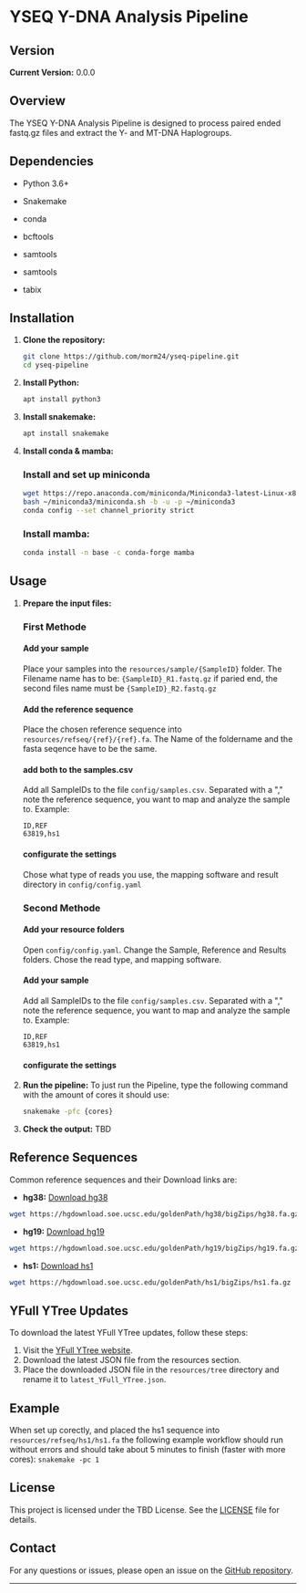 # YSEQ Y-DNA Analysis Pipeline

## Version
**Current Version:** 0.0.0

## Overview
The YSEQ Y-DNA Analysis Pipeline is designed to process paired ended fastq.gz files and extract the Y- and MT-DNA Haplogroups.

## Dependencies
- Python 3.6+
- Snakemake
- conda

- bcftools
- samtools
- samtools
- tabix



## Installation
1. **Clone the repository:**
    ```sh
    git clone https://github.com/morm24/yseq-pipeline.git
    cd yseq-pipeline
    ```

2. **Install Python:**
    ```sh
    apt install python3
    ```

3. **Install snakemake:**
    ```sh
    apt install snakemake
    ```
4. **Install conda & mamba:**
    ### Install and set up miniconda 
    ```sh
    wget https://repo.anaconda.com/miniconda/Miniconda3-latest-Linux-x86_64.sh -O ~/miniconda3/miniconda.sh
    bash ~/miniconda3/miniconda.sh -b -u -p ~/miniconda3
    conda config --set channel_priority strict
    ```
    ### Install mamba:
    ```sh
    conda install -n base -c conda-forge mamba
    ```

## Usage
1. **Prepare the input files:**
    ### First Methode
    #### Add your sample
    Place your samples into the `resources/sample/{SampleID}` folder.
    The Filename name has to be: `{SampleID}_R1.fastq.gz` if paried end, the second files name must be `{SampleID}_R2.fastq.gz` 
    
    #### Add the reference sequence
    Place the chosen reference sequence into `resources/refseq/{ref}/{ref}.fa`.
    The Name of the foldername and the fasta seqence have to be the same.

    #### add both to the samples.csv
    Add all SampleIDs to the file `config/samples.csv`. 
    Separated with a "," note the reference sequence, you want to map and analyze the sample to.
    Example: 
    ```
    ID,REF
    63819,hs1
    ```
    #### configurate the settings
    Chose what type of reads you use, the mapping software and result directory in `config/config.yaml`

    ### Second Methode
    #### Add your resource folders
    Open `config/config.yaml`.
    Change the Sample, Reference and Results folders.
    Chose the read type, and mapping software.
    #### Add your sample
    Add all SampleIDs to the file `config/samples.csv`. 
    Separated with a "," note the reference sequence, you want to map and analyze the sample to.
    Example: 
    ```
    ID,REF
    63819,hs1
    ```
    #### configurate the settings



2. **Run the pipeline:**
    To just run the Pipeline, type the following command with the amount of cores it should use:
    ```sh
    snakemake -pfc {cores}
    ```

3. **Check the output:**
    TBD


## Reference Sequences
Common reference sequences and their Download links are:
- **hg38:** [Download hg38](https://hgdownload.soe.ucsc.edu/goldenPath/hg38/bigZips/hg38.fa.gz)     
```sh 
wget https://hgdownload.soe.ucsc.edu/goldenPath/hg38/bigZips/hg38.fa.gz
```
- **hg19:** [Download hg19](https://hgdownload.soe.ucsc.edu/goldenPath/hg19/bigZips/hg19.fa.gz)     
```sh 
wget https://hgdownload.soe.ucsc.edu/goldenPath/hg19/bigZips/hg19.fa.gz
```
- **hs1:**  [Download hs1](https://hgdownload.soe.ucsc.edu/goldenPath/hs1/bigZips/hs1.fa.gz)        
```sh  
wget https://hgdownload.soe.ucsc.edu/goldenPath/hs1/bigZips/hs1.fa.gz
```

## YFull YTree Updates
To download the latest YFull YTree updates, follow these steps:
1. Visit the [YFull YTree website](https://www.yfull.com/tree/).
2. Download the latest JSON file from the resources section.
3. Place the downloaded JSON file in the `resources/tree` directory and rename it to `latest_YFull_YTree.json`.

## Example
When set up corectly, and placed the hs1 sequence into `resources/refseq/hs1/hs1.fa` the following example workflow should run without errors and should take about 5 minutes to finish (faster with more cores): 
`snakemake -pc 1`


## License
This project is licensed under the TBD License. See the [LICENSE](LICENSE) file for details.

## Contact
For any questions or issues, please open an issue on the [GitHub repository](https://github.com/morm24/yseq-pipeline/issues).

---